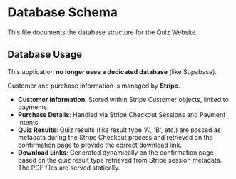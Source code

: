 # Database Schema

This file documents the database structure for the Quiz Website.

## Database Usage

This application **no longer uses a dedicated database** (like Supabase).

Customer and purchase information is managed by **Stripe**.

- **Customer Information**: Stored within Stripe Customer objects, linked to payments.
- **Purchase Details**: Handled via Stripe Checkout Sessions and Payment Intents.
- **Quiz Results**: Quiz results (like result type 'A', 'B', etc.) are passed as metadata during the Stripe Checkout process and retrieved on the confirmation page to provide the correct download link.
- **Download Links**: Generated dynamically on the confirmation page based on the quiz result type retrieved from Stripe session metadata. The PDF files are served statically.